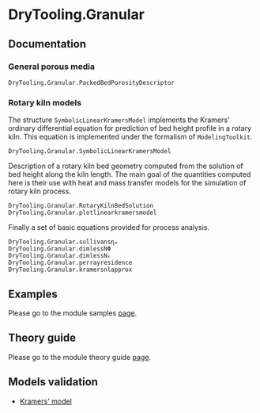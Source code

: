 # DryTooling.Granular

## Documentation

### General porous media

```@docs
DryTooling.Granular.PackedBedPorosityDescriptor
```

### Rotary kiln models

The structure `SymbolicLinearKramersModel` implements the Kramers' ordinary differential equation for prediction of bed height profile in a rotary kiln. This equation is implemented under the formalism of `ModelingToolkit`.

```@docs
DryTooling.Granular.SymbolicLinearKramersModel
```

Description of a rotary kiln bed geometry computed from the solution of bed height along the kiln length. The main goal of the quantities computed here is their use with heat and mass transfer models for the simulation of rotary kiln process.

```@docs
DryTooling.Granular.RotaryKilnBedSolution
DryTooling.Granular.plotlinearkramersmodel
```

Finally a set of basic equations provided for process analysis.

```@docs
DryTooling.Granular.sullivansηₘ
DryTooling.Granular.dimlessNΦ
DryTooling.Granular.dimlessNₖ
DryTooling.Granular.perrayresidence
DryTooling.Granular.kramersnlapprox
```

## Examples

Please go to the module samples [page](samples.md).

## Theory guide

Please go to the module theory guide [page](theory.md).

## Models validation

- [Kramers' model](validation/kramers-model.md)
